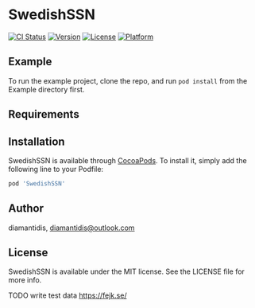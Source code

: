 # SwedishSSN

[![CI Status](https://img.shields.io/travis/diamantidis/SwedishSSN.svg?style=flat)](https://travis-ci.org/diamantidis/SwedishSSN)
[![Version](https://img.shields.io/cocoapods/v/SwedishSSN.svg?style=flat)](https://cocoapods.org/pods/SwedishSSN)
[![License](https://img.shields.io/cocoapods/l/SwedishSSN.svg?style=flat)](https://cocoapods.org/pods/SwedishSSN)
[![Platform](https://img.shields.io/cocoapods/p/SwedishSSN.svg?style=flat)](https://cocoapods.org/pods/SwedishSSN)

## Example

To run the example project, clone the repo, and run `pod install` from the Example directory first.

## Requirements

## Installation

SwedishSSN is available through [CocoaPods](https://cocoapods.org). To install
it, simply add the following line to your Podfile:

```ruby
pod 'SwedishSSN'
```

## Author

diamantidis, diamantidis@outlook.com

## License

SwedishSSN is available under the MIT license. See the LICENSE file for more info.


TODO write test data https://fejk.se/
